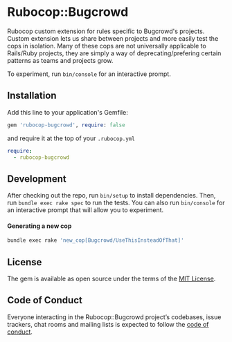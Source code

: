 # Rubocop::Bugcrowd

Rubocop custom extension for rules specific to Bugcrowd's projects. Custom extension lets us share between projects and more easily test the cops in isolation. Many of these cops are not universally applicable to Rails/Ruby projects, they are simply a way of deprecating/prefering certain patterns as teams and projects grow.

To experiment, run `bin/console` for an interactive prompt.

## Installation

Add this line to your application's Gemfile:

```ruby
gem 'rubocop-bugcrowd', require: false
```

and require it at the top of your `.rubocop.yml`

```yaml
require:
  - rubocop-bugcrowd
```
## Development

After checking out the repo, run `bin/setup` to install dependencies. Then, run `bundle exec rake spec` to run the tests. You can also run `bin/console` for an interactive prompt that will allow you to experiment.

#### Generating a new cop

```bash
bundle exec rake 'new_cop[Bugcrowd/UseThisInsteadOfThat]'
```

## License

The gem is available as open source under the terms of the [MIT License](https://opensource.org/licenses/MIT).

## Code of Conduct

Everyone interacting in the Rubocop::Bugcrowd project’s codebases, issue trackers, chat rooms and mailing lists is expected to follow the [code of conduct](https://github.com/bugcrowd/rubocop-bugcrowd/blob/master/CODE_OF_CONDUCT.md).
